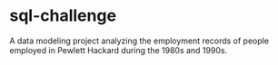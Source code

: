 # sql-challenge
A data modeling project analyzing the employment records of people employed in Pewlett Hackard during the 1980s and 1990s.
